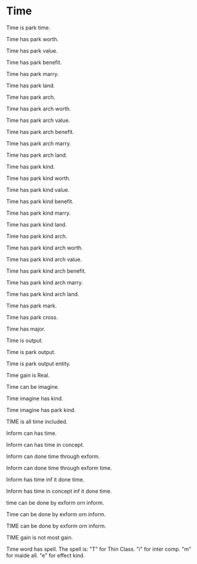 # Time

Time is park time.

Time has park worth.

Time has park value.

Time has park benefit.

Time has park marry.

Time has park land.

Time has park arch.

Time has park arch worth.

Time has park arch value.

Time has park arch benefit.

Time has park arch marry.

Time has park arch land.

Time has park kind.

Time has park kind worth.

Time has park kind value.

Time has park kind benefit.

Time has park kind marry.

Time has park kind land.

Time has park kind arch.

Time has park kind arch worth.

Time has park kind arch value.

Time has park kind arch benefit.

Time has park kind arch marry.

Time has park kind arch land.

Time has park mark.

Time has park cross.

Time has major.

Time is output.

Time is park output.

Time is park output entity.

Time gain is Real.

Time can be imagine.

Time imagine has kind.

Time imagine has park kind.

TIME is all time included.

Inform can has time.

Inform can has time in concept.

Inform can done time through exform.

Inform can done time through exform time.

Inform has time inf it done time.

Inform has time in concept inf it done time.

time can be done by exform orn inform.

Time can be done by exform orn inform.

TIME can be done by exform orn inform.

TIME gain is not most gain.

Time word has spell.
The spell is:
"T" for Thin Class.
"i" for inter comp.
"m" for maide all.
"e" for effect kind.